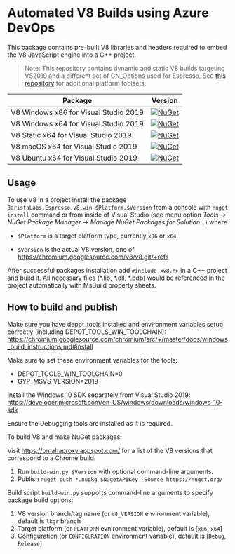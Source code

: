 # Automated V8 Builds using Azure DevOps

This package contains pre-built V8 libraries and headers required to embed the V8 JavaScript engine into a C++ project.

> Note: This repository contains dynamic and static V8 builds targeting VS2019 and a different set of GN_Options used for Espresso. See [this repository](https://github.com/pmed/v8-nuget) for additional platform toolsets.

| Package                     | Version
|-----------------------------|----------------------------------------------------------------------------------------------------------------------|
|V8 Windows x86 for Visual Studio 2019|[![NuGet](https://img.shields.io/nuget/v/BaristaLabs.Espresso.v8.win-ia32.release.svg)](https://www.nuget.org/packages/BaristaLabs.Espresso.v8.win-ia32.release/)|
|V8 Windows x64 for Visual Studio 2019|[![NuGet](https://img.shields.io/nuget/v/BaristaLabs.Espresso.v8.win-x64.release.svg)](https://www.nuget.org/packages/BaristaLabs.Espresso.v8.win-x64.release/)|
|V8 Static x64 for Visual Studio 2019|[![NuGet](https://img.shields.io/nuget/v/BaristaLabs.Espresso.v8-static.win-x64.svg)](https://www.nuget.org/packages/BaristaLabs.Espresso.v8-static.win-x64/)|
|V8 macOS x64 for Visual Studio 2019|[![NuGet](https://img.shields.io/nuget/v/BaristaLabs.Espresso.v8.macOS-x64.release.svg)](https://www.nuget.org/packages/BaristaLabs.Espresso.v8.macOS-x64.release/)|
|V8 Ubuntu x64 for Visual Studio 2019|[![NuGet](https://img.shields.io/nuget/v/BaristaLabs.Espresso.v8.ubuntu-x64.release.svg)](https://www.nuget.org/packages/BaristaLabs.Espresso.v8.ubuntu-x64.release/)|

## Usage

To use V8 in a project install the package `BaristaLabs.Espresso.v8.win-$Platform.$Version`
from a console with `nuget install` command or from inside of Visual Studio
(see menu option *Tools -> NuGet Package Manager -> Manage NuGet Packages for Solution...*)
where

  * `$Platform` is a target platform type, currently `x86` or `x64`.

  * `$Version` is the actual V8 version, one of https://chromium.googlesource.com/v8/v8.git/+refs

After successful packages installation add `#include <v8.h>` in a C++  project
and build it. All necessary files (*.lib, *.dll, *.pdb) would be referenced
in the project automatically with MsBuild property sheets.

## How to build and publish

Make sure you have depot_tools installed and environment variables setup correctly (including DEPOT_TOOLS_WIN_TOOLCHAIN):
https://chromium.googlesource.com/chromium/src/+/master/docs/windows_build_instructions.md#install

   Make sure to set these environment variables for the tools:
   * DEPOT_TOOLS_WIN_TOOLCHAIN=0
   * GYP_MSVS_VERSION=2019

Install the Windows 10 SDK separately from Visual Studio 2019:
https://developer.microsoft.com/en-US/windows/downloads/windows-10-sdk
   
   Ensure the Debugging tools are installed as it is required.

To build V8 and make NuGet packages:

Visit https://omahaproxy.appspot.com/ for a list of the V8 versions that correspond to a Chrome build. 

  1. Run `build-win.py $Version` with optional command-line arguments.
  2. Publish ```nuget push *.nupkg $NugetAPIKey -Source https://nuget.org/```
  
Build script `build-win.py` supports command-line arguments to specify package build options:

  1. V8 version branch/tag name (or `V8_VERSION` environment variable), default is `lkgr` branch
  2. Target platform (or `PLATFORM` evnironment variable), default is [`x86`, `x64`]
  3. Configuration (or `CONFIGURATION` environment variable), default is [`Debug`, `Release`]
